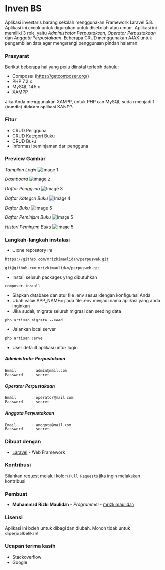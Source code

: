 # Inven BS

Aplikasi inventaris barang sekolah menggunakan Framework Laravel 5.8. Aplikasi ini cocok untuk digunakan untuk disekolah atau umum. Aplikasi ini memiliki 3 role, yaitu _Administrator Perpustakaan_, _Operator Perpustakaan_ dan _Anggota Perpustakaan_. Beberapa CRUD menggunakan AJAX untuk pengambilan data agar mengurangi penggunaan pindah halaman.

### Prasyarat

Berikut beberapa hal yang perlu diinstal terlebih dahulu:

-   Composer (https://getcomposer.org/)
-   PHP 7.2.x
-   MySQL 14.5.x
-   XAMPP

Jika Anda menggunakan XAMPP, untuk PHP dan MySQL sudah menjadi 1 (bundle) didalam aplikasi XAMPP.

### Fitur

-   CRUD Pengguna
-   CRUD Kategori Buku
-   CRUD Buku
-   Informasi peminjaman dari pengguna

### Preview Gambar

_Tampilan Login_
![Image 1](https://i.imgur.com/YsR6xWS.png)

_Dashboard_
![Image 2](https://i.imgur.com/IOgIyIi.png)

_Daftar Pengguna_
![Image 3](https://i.imgur.com/e3rkQ45.png)

_Daftar Kategori Buku_
![Image 4](https://i.imgur.com/WVEAyKi.png)

_Daftar Buku_
![Image 5](https://i.imgur.com/3Jarbbv.png)

_Daftar Peminjam Buku_
![Image 5](https://i.imgur.com/4z18siI.png)

_Histori Peminjam Buku_
![Image 5](https://i.imgur.com/nzqiVSv.png)

### Langkah-langkah instalasi

-   Clone repository ini

```
https://github.com/mrizkimaulidan/perpusweb.git
```

```
git@github.com:mrizkimaulidan/perpusweb.git
```

-   Install seluruh packages yang dibutuhkan

```
composer install
```

-   Siapkan database dan atur file .env sesuai dengan konfigurasi Anda
-   Ubah value APP_NAME= pada file .env menjadi nama aplikasi yang anda inginkan
-   Jika sudah, migrate seluruh migrasi dan seeding data

```
php artisan migrate --seed
```

-   Jalankan local server

```
php artisan serve
```

-   User default aplikasi untuk login

##### Administrator Perpustakaan

```
Email       : admin@mail.com
Password    : secret
```

##### Operator Perpustakaan

```
Email       : operator@mail.com
Password    : secret
```

##### Anggota Perpustakaan

```
Email       : anggota@mail.com
Password    : secret
```

### Dibuat dengan

-   [Laravel](https://laravel.com) - Web Framework

### Kontribusi

Silahkan request melalui kolom `Pull Requests` jika ingin melakukan kontribusi

### Pembuat

-   **Muhammad Rizki Maulidan** - _Programmer_ - [mrizkimaulidan](https://github.com/mrizkimaulidan)

### Lisensi

Aplikasi ini boleh untuk dibagi dan diubah. Mohon tidak untuk diperjualbelikan!

### Ucapan terima kasih

-   Stackoverflow
-   Google
